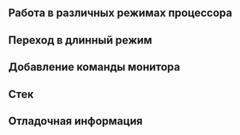 ## Работа в различных режимах процессора

## Переход в длинный режим

## Добавление команды монитора

## Стек

## Отладочная информация
